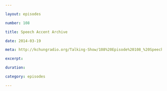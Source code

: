 ```yaml
---

layout: episodes

number: 108

title: Speech Accent Archive

date: 2014-03-19

meta: http://kchungradio.org/Talking-Show/108%20Episode%20108_%20Speech%20Accent%20Archive.mp3

excerpt: 

duration: 

category: episodes

---
```


